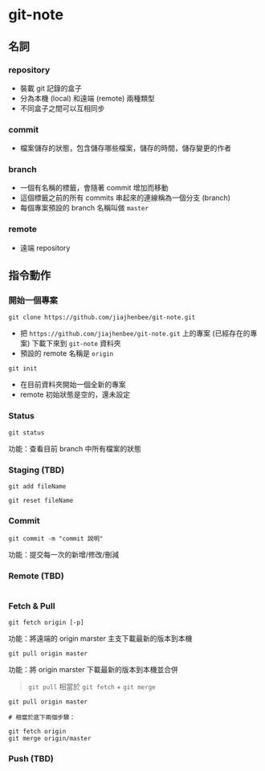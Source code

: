 git-note
========

## 名詞

### repository

* 裝載 git 記錄的盒子
* 分為本機 (local) 和遠端 (remote) 兩種類型
* 不同盒子之間可以互相同步

### commit

* 檔案儲存的狀態，包含儲存哪些檔案，儲存的時間，儲存變更的作者

### branch

* 一個有名稱的標籤，會隨著 commit 增加而移動
* 這個標籤之前的所有 commits 串起來的連線稱為一個分支 (branch)
* 每個專案預設的 branch 名稱叫做 `master`

### remote

* 遠端 repository


## 指令動作

### 開始一個專案

```
git clone https://github.com/jiajhenbee/git-note.git
```

* 把 `https://github.com/jiajhenbee/git-note.git` 上的專案 (已經存在的專案) 下載下來到 `git-note` 資料夾
* 預設的 remote 名稱是 `origin`

```
git init
```

* 在目前資料夾開始一個全新的專案
* remote 初始狀態是空的，還未設定


### Status

```
git status
```

功能：查看目前 branch 中所有檔案的狀態

### Staging (TBD)

```
git add fileName
```

```
git reset fileName
```

### Commit

```
git commit -m "commit 說明"
```

功能：提交每一次的新增/修改/刪減

### Remote (TBD)

```
```

### Fetch & Pull

```
git fetch origin [-p]
```

功能：將遠端的 origin marster 主支下載最新的版本到本機

```
git pull origin master
```

功能：將 origin marster 下載最新的版本到本機並合併

> `git pull` 相當於 `git fetch` + `git merge`

```
git pull origin master

# 相當於底下兩個步驟：

git fetch origin
git merge origin/master
```

### Push (TBD)

```
```

